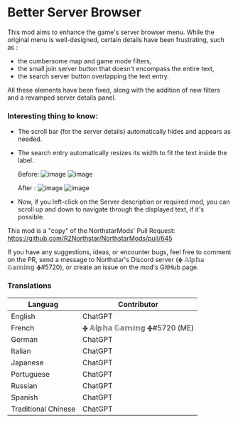 # Better Server Browser
This mod aims to enhance the game's server browser menu. While the original menu is well-designed, certain details have been frustrating, such as :
- the cumbersome map and game mode filters, 
- the small join server button that doesn't encompass the entire text,
- the search server button overlapping the text entry. 

All these elements have been fixed, along with the addition of new filters and a revamped server details panel.

### Interesting thing to know:
- The scroll bar (for the server details) automatically hides and appears as needed.
- The search entry automatically resizes its width to fit the text inside the label.
  
  Before:
![image](https://github.com/R2Northstar/NorthstarMods/assets/69048433/531229c9-a08a-4a59-b835-240fb1ede312)
![image](https://github.com/R2Northstar/NorthstarMods/assets/69048433/af17e35b-9165-428f-b651-1ef75dcc16b3)
  
  After :
![image](https://github.com/R2Northstar/NorthstarMods/assets/69048433/044ee79e-72d1-4e38-8325-919044896f7d)
![image](https://github.com/R2Northstar/NorthstarMods/assets/69048433/faa7d470-ba66-4089-a4e6-9a5b8638a025)
- Now, if you left-click on the Server description or required mod, you can scroll up and down to navigate through the displayed text, if it's possible.

This mod is a "copy" of the NorthstarMods' Pull Request: https://github.com/R2Northstar/NorthstarMods/pull/645

If you have any suggestions, ideas, or encounter bugs, feel free to comment on the PR, send a message to Northstar's Discord server (ᚖ 𝔸𝕝𝕡𝕙𝕒 𝔾𝕒𝕞𝕚𝕟𝕘 ᚖ#5720), or create an issue on the mod's GitHub page.

### Translations
| Languag | Contributor |
| ------- | ----------- |
| English | ChatGPT |
| French | ᚖ 𝔸𝕝𝕡𝕙𝕒 𝔾𝕒𝕞𝕚𝕟𝕘 ᚖ#5720 (ME) |
| German | ChatGPT |
| Italian | ChatGPT |
| Japanese | ChatGPT |
| Portuguese| ChatGPT |
| Russian | ChatGPT |
| Spanish | ChatGPT |
| Traditional Chinese | ChatGPT |
